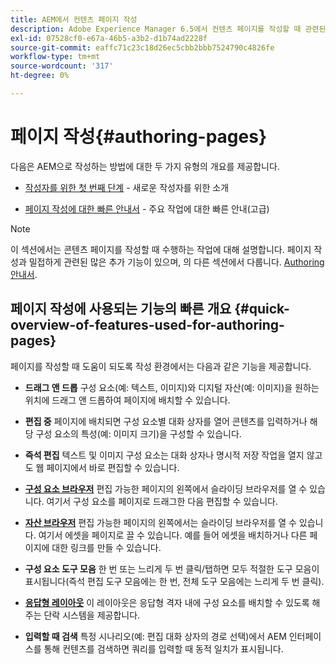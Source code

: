 ```yaml
---
title: AEM에서 컨텐츠 페이지 작성
description: Adobe Experience Manager 6.5에서 컨텐츠 페이지를 작성할 때 관련된 작업입니다.
exl-id: 07528cf0-e67a-46b5-a3b2-d1b74ad2228f
source-git-commit: eaffc71c23c18d26ec5cbb2bbb7524790c4826fe
workflow-type: tm+mt
source-wordcount: '317'
ht-degree: 0%

---
```


# 페이지 작성{#authoring-pages}

다음은 AEM으로 작성하는 방법에 대한 두 가지 유형의 개요를 제공합니다.

* [작성자를 위한 첫 번째 단계](/help/sites-authoring/first-steps.md) - 새로운 작성자를 위한 소개

* [페이지 작성에 대한 빠른 안내서](/help/sites-authoring/qg-page-authoring.md) - 주요 작업에 대한 빠른 안내(고급)

>[!NOTE]
>
>이 섹션에서는 콘텐츠 페이지를 작성할 때 수행하는 작업에 대해 설명합니다. 페이지 작성과 밀접하게 관련된 많은 추가 기능이 있으며, 의 다른 섹션에서 다룹니다. [Authoring 안내서](/help/sites-authoring/home.md).

## 페이지 작성에 사용되는 기능의 빠른 개요 {#quick-overview-of-features-used-for-authoring-pages}

페이지를 작성할 때 도움이 되도록 작성 환경에서는 다음과 같은 기능을 제공합니다.

* **드래그 앤 드롭**
구성 요소(예: 텍스트, 이미지)와 디지털 자산(예: 이미지)을 원하는 위치에 드래그 앤 드롭하여 페이지에 배치할 수 있습니다.

* **편집 중**
페이지에 배치되면 구성 요소별 대화 상자를 열어 콘텐츠를 입력하거나 해당 구성 요소의 특성(예: 이미지 크기)을 구성할 수 있습니다.

* **즉석 편집**
텍스트 및 이미지 구성 요소는 대화 상자나 명시적 저장 작업을 열지 않고도 웹 페이지에서 바로 편집할 수 있습니다.

* **[구성 요소 브라우저](/help/sites-authoring/author-environment-tools.md#componentsbrowsertouchoptimizedui)**
편집 가능한 페이지의 왼쪽에서 슬라이딩 브라우저를 열 수 있습니다. 여기서 구성 요소를 페이지로 드래그한 다음 편집할 수 있습니다.

* **[자산 브라우저](/help/sites-authoring/author-environment-tools.md#assetsbrowsertouchoptimizedui)**
편집 가능한 페이지의 왼쪽에서는 슬라이딩 브라우저를 열 수 있습니다. 여기서 에셋을 페이지로 끌 수 있습니다. 예를 들어 에셋을 배치하거나 다른 페이지에 대한 링크를 만들 수 있습니다.

* **구성 요소 도구 모음**
한 번 또는 느리게 두 번 클릭/탭하면 모두 적절한 도구 모음이 표시됩니다(즉석 편집 도구 모음에는 한 번, 전체 도구 모음에는 느리게 두 번 클릭).

* **[응답형 레이아웃](/help/sites-authoring/responsive-layout.md)**
이 레이아웃은 응답형 격자 내에 구성 요소를 배치할 수 있도록 해 주는 단락 시스템을 제공합니다.

* **입력할 때 검색**
특정 시나리오(예: 편집 대화 상자의 경로 선택)에서 AEM 인터페이스를 통해 컨텐츠를 검색하면 쿼리를 입력할 때 동적 일치가 표시됩니다.
